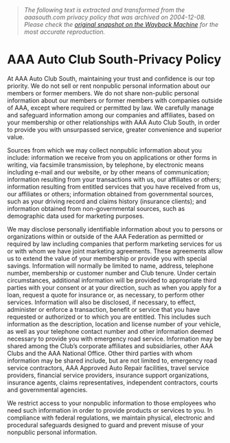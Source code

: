 > *The following text is extracted and transformed from the aaasouth.com privacy policy that was archived on 2004-12-08. Please check the [original snapshot on the Wayback Machine](https://web.archive.org/web/20041208144346id_/http%3A//www.aaasouth.com/main_privacy.asp) for the most accurate reproduction.*

# AAA Auto Club South-Privacy Policy

At AAA Auto Club South, maintaining your trust and confidence is our top priority. We do not sell or rent nonpublic personal information about our members or former members. We do not share non-public personal information about our members or former members with companies outside of AAA, except where required or permitted by law. We carefully manage and safeguard information among our companies and affiliates, based on your membership or other relationships with AAA Auto Club South, in order to provide you with unsurpassed service, greater convenience and superior value.

Sources from which we may collect nonpublic information about you include: information we receive from you on applications or other forms in writing, via facsimile transmission, by telephone, by electronic means including e-mail and our website, or by other means of communication; information resulting from your transactions with us, our affiliates or others; information resulting from entitled services that you have received from us, our affiliates or others; information obtained from governmental sources, such as your driving record and claims history (insurance clients); and information obtained from non-governmental sources, such as demographic data used for marketing purposes.

We may disclose personally identifiable information about you to persons or organizations within or outside of the AAA Federation as permitted or required by law including companies that perform marketing services for us or with whom we have joint marketing agreements. These agreements allow us to extend the value of your membership or provide you with special savings. Information will normally be limited to name, address, telephone number, membership or customer number and Club tenure. Under certain circumstances, additional information will be provided to appropriate third parties with your consent or at your direction, such as when you apply for a loan, request a quote for insurance or, as necessary, to perform other services. Information will also be disclosed, if necessary, to effect, administer or enforce a transaction, benefit or service that you have requested or authorized or to which you are entitled. This includes such information as the description, location and license number of your vehicle, as well as your telephone contact number and other information deemed necessary to provide you with emergency road service. Information may be shared among the Club’s corporate affiliates and subsidiaries, other AAA Clubs and the AAA National Office. Other third parties with whom information may be shared include, but are not limited to, emergency road service contractors, AAA Approved Auto Repair facilities, travel service providers, financial service providers, insurance support organizations, insurance agents, claims representatives, independent contractors, courts and governmental agencies.

We restrict access to your nonpublic information to those employees who need such information in order to provide products or services to you. In compliance with federal regulations, we maintain physical, electronic and procedural safeguards designed to guard and prevent misuse of your nonpublic personal information.
